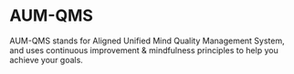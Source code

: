 # AUM-QMS
AUM-QMS stands for Aligned Unified Mind Quality Management System, and uses continuous improvement &amp; mindfulness principles to help you achieve your goals.
